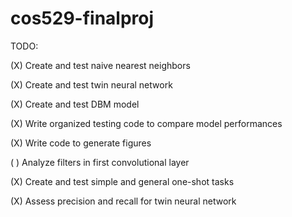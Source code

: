# cos529-finalproj

TODO:

(X) Create and test naive nearest neighbors

(X) Create and test twin neural network

(X) Create and test DBM model

(X) Write organized testing code to compare model performances

(X) Write code to generate figures

( ) Analyze filters in first convolutional layer

(X) Create and test simple and general one-shot tasks

(X) Assess precision and recall for twin neural network
